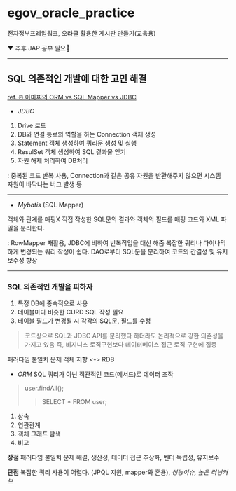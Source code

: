 # egov_oracle_practice
전자정부프레임워크, 오라클 활용한 게시판 만들기(교육용)

▼ 추후 JAP 공부 필요🔑 

-------------

## SQL 의존적인 개발에 대한 고민 해결
[ref. ⏰ 아마찌의 ORM vs SQL Mapper vs JDBC](https://youtu.be/VTqqZSuSdOk)

- *JDBC*

1) Drive 로드
2) DB와 연결 통로의 역할을 하는 Connection 객체 생성
3) Statement 객체 생성하여 쿼리문 생성 및 실행
4) ResulSet 객체 생성하여 SQL 결과물 얻기
5) 자원 해제 처리하여 DB처리

: 중복된 코드 반복 사용, Connection과 같은 공유 자원을 반환해주지 않으면 시스템 자원이 바닥나는 버그 발생 등

-------------

- *Mybatis* (SQL Mapper)

객체와 관계를 매핑X 직접 작성한 SQL문의 결과와 객체의 필드를 매핑
코드와 XML 파일을 분리한다.

: RowMapper 재활용, JDBC에 비하여 반복작업을 대신 해줌
복잡한 쿼리나 다이나믹하게 변경되는 쿼리 작성이 쉽다.
DAO로부터 SQL문을 분리하여 코드의 간결성 및 유지보수성 향상

-------------

### SQL 의존적인 개발을 피하자


1) 특정 DB에 종속적으로 사용
2) 테이블마다 비슷한 CURD SQL 작성 필요
3) 테이블 필드가 변경될 시 각각의 SQL문, 필드를 수정

> 코드상으로 SQL과 JDBC API를 분리했다 하더라도
논리적으로 강한 의존성을 가지고 있음
즉, 비지니스 로직구현보다 데이터베이스 접근 로직 구현에 집중

패러다임 불일치 문제
객체 지향 <-> RDB

- *ORM*
SQL 쿼리가 아닌 직관적인 코드(메서드)로 데이터 조작
> user.findAll();
>> SELECT * FROM user; 

1) 상속
2) 연관관계
3) 객체 그래프 탐색
4) 비교

**장점**
패러다임 불일치 문제 해결, 생산성, 데이터 접근 추상화, 벤더 독립성, 유지보수

**단점** 복잡한 쿼리 사용이 어렵다. (JPQL 지원, mapper와 혼용), _성능이슈, 높은 러닝커브_


